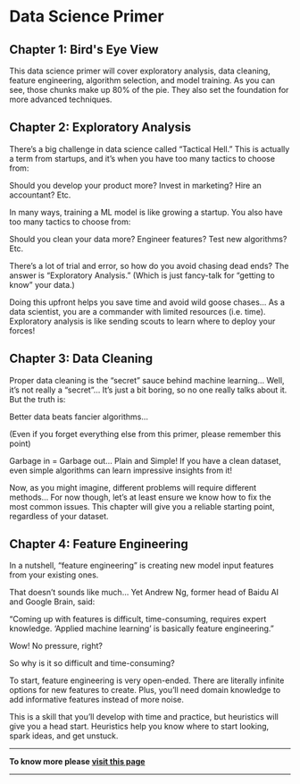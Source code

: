 
# Data Science Primer

## **Chapter 1: Bird's Eye View**

This data science primer will cover exploratory analysis, data cleaning, feature engineering, algorithm selection, and model training. As you can see, those chunks make up 80% of the pie. They also set the foundation for more advanced techniques.


## **Chapter 2: Exploratory Analysis**

There’s a big challenge in data science called “Tactical Hell.” This is actually a term from startups, and it’s when you have too many tactics to choose from:

Should you develop your product more? Invest in marketing? Hire an accountant? Etc.

In many ways, training a ML model is like growing a startup. You also have too many tactics to choose from:

Should you clean your data more? Engineer features? Test new algorithms? Etc.

There’s a lot of trial and error, so how do you avoid chasing dead ends? The answer is “Exploratory Analysis.” (Which is just fancy-talk for “getting to know” your data.)

Doing this upfront helps you save time and avoid wild goose chases… As a data scientist, you are a commander with limited resources (i.e. time). Exploratory analysis is like sending scouts to learn where to deploy your forces!

## **Chapter 3: Data Cleaning**

Proper data cleaning is the “secret” sauce behind machine learning… Well, it’s not really a “secret”… It’s just a bit boring, so no one really talks about it. But the truth is:

Better data beats fancier algorithms…

(Even if you forget everything else from this primer, please remember this point)

Garbage in = Garbage out... Plain and Simple! If you have a clean dataset, even simple algorithms can learn impressive insights from it!

Now, as you might imagine, different problems will require different methods… For now though, let’s at least ensure we know how to fix the most common issues. This chapter will give you a reliable starting point, regardless of your dataset.

## **Chapter 4: Feature Engineering**

In a nutshell, “feature engineering” is creating new model input features from your existing ones.

That doesn’t sounds like much… Yet Andrew Ng, former head of Baidu AI and Google Brain, said:

“Coming up with features is difficult, time-consuming, requires expert knowledge.
‘Applied machine learning’ is basically feature engineering.”

Wow! No pressure, right?

So why is it so difficult and time-consuming?

To start, feature engineering is very open-ended. There are literally infinite options for new features to create. Plus, you’ll need domain knowledge to add informative features instead of more noise.

This is a skill that you’ll develop with time and practice, but heuristics will give you a head start. Heuristics help you know where to start looking, spark ideas, and get unstuck.

***

**To know more please [visit this page](https://elitedatascience.com/primer)**

***

